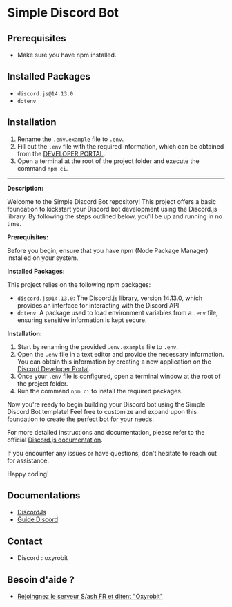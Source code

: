 # Simple Discord Bot

## Prerequisites
- Make sure you have npm installed.

## Installed Packages
- `discord.js@14.13.0`
- `dotenv`

## Installation
1. Rename the `.env.example` file to `.env`.
2. Fill out the `.env` file with the required information, which can be obtained from the [DEVELOPER PORTAL](https://discord.com/developers/applications).
3. Open a terminal at the root of the project folder and execute the command `npm ci`.

---

**Description:**

Welcome to the Simple Discord Bot repository! This project offers a basic foundation to kickstart your Discord bot development using the Discord.js library. By following the steps outlined below, you'll be up and running in no time.

**Prerequisites:**

Before you begin, ensure that you have npm (Node Package Manager) installed on your system.

**Installed Packages:**

This project relies on the following npm packages:
- `discord.js@14.13.0`: The Discord.js library, version 14.13.0, which provides an interface for interacting with the Discord API.
- `dotenv`: A package used to load environment variables from a `.env` file, ensuring sensitive information is kept secure.

**Installation:**

1. Start by renaming the provided `.env.example` file to `.env`.
2. Open the `.env` file in a text editor and provide the necessary information. You can obtain this information by creating a new application on the [Discord Developer Portal](https://discord.com/developers/applications).
3. Once your `.env` file is configured, open a terminal window at the root of the project folder.
4. Run the command `npm ci` to install the required packages.

Now you're ready to begin building your Discord bot using the Simple Discord Bot template! Feel free to customize and expand upon this foundation to create the perfect bot for your needs.

For more detailed instructions and documentation, please refer to the official [Discord.js documentation](https://discord.js.org/).

If you encounter any issues or have questions, don't hesitate to reach out for assistance.

Happy coding!


## Documentations 
- [DiscordJs](https://discord.js.org/#/)
- [Guide Discord](https://discordjs.guide)

## Contact
- Discord : oxyrobit

## Besoin d'aide ?
- [Rejoingnez le serveur S/ash FR et ditent "Oxyrobit"](https://discord.gg/fr)
